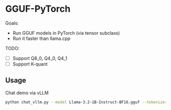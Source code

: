 # GGUF-PyTorch

Goals:
- Run GGUF models in PyTorch (via tensor subclass)
- Run it faster than llama.cpp

TODO:
- [ ] Support Q8_0, Q4_0, Q4_1
- [ ] Support K-quant

## Usage

Chat demo via vLLM

```bash
python chat_vllm.py --model Llama-3.2-1B-Instruct-BF16.gguf --tokenizer meta-llama/Llama-3.2-1B-Instruct
```
